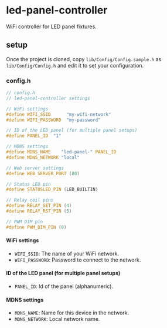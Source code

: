# led-panel-controller

WiFi controller for LED panel fixtures.

## setup

Once the project is cloned, copy `lib/Config/Config.sample.h` as `lib/Config/Config.h` and edit it to set your configuration.

### config.h
```c
// config.h
// led-panel-controller settings

// WiFi settings
#define WIFI_SSID      "my-wifi-network"
#define WIFI_PASSWORD  "my-password"

// ID of the LED panel (for multiple panel setups)
#define PANEL_ID  "1"

// MDNS settings
#define MDNS_NAME    "led-panel-" PANEL_ID
#define MDNS_NETWORK "local"

// Web server settings
#define WEB_SERVER_PORT (80)

// Status LED pin
#define STATUSLED_PIN (LED_BUILTIN)

// Relay coil pins
#define RELAY_SET_PIN (4)
#define RELAY_RST_PIN (5)

// PWM DIM pin
#define PWM_DIM_PIN (0)
```


#### WiFi settings
* `WIFI_SSID`: The name of your WiFi network.
* `WIFI_PASSWORD`: Password to connect to the network.

#### ID of the LED panel (for multiple panel setups)
* `PANEL_ID`: Id of the panel (alphanumeric).

#### MDNS settings
* `MDNS_NAME`: Name for this device in the network.
* `MDNS_NETWORK`: Local network name.
